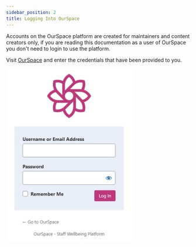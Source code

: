 ```yaml
---
sidebar_position: 2
title: Logging Into OurSpace
---
```


Accounts on the OurSpace platform are created for maintainers and content creators only, if you are reading this documentation as a user of OurSpace you don't need to login to use the platform.

Visit [OurSpace](http://ourspace.rjah.nhs.uk/wp-login.php) and enter the credentials that have been provided to you. 

![Login Box](../images/os-login.jpeg)